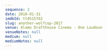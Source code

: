 ```yaml
---
sequence: 2
date: 2018-01-31
imdbId: tt4515762
slug: another-wolfcop-2017
venue: Alamo Drafthouse Cinema - One Loudoun
venueNotes: null
medium: null
mediumNotes: null
---
```


